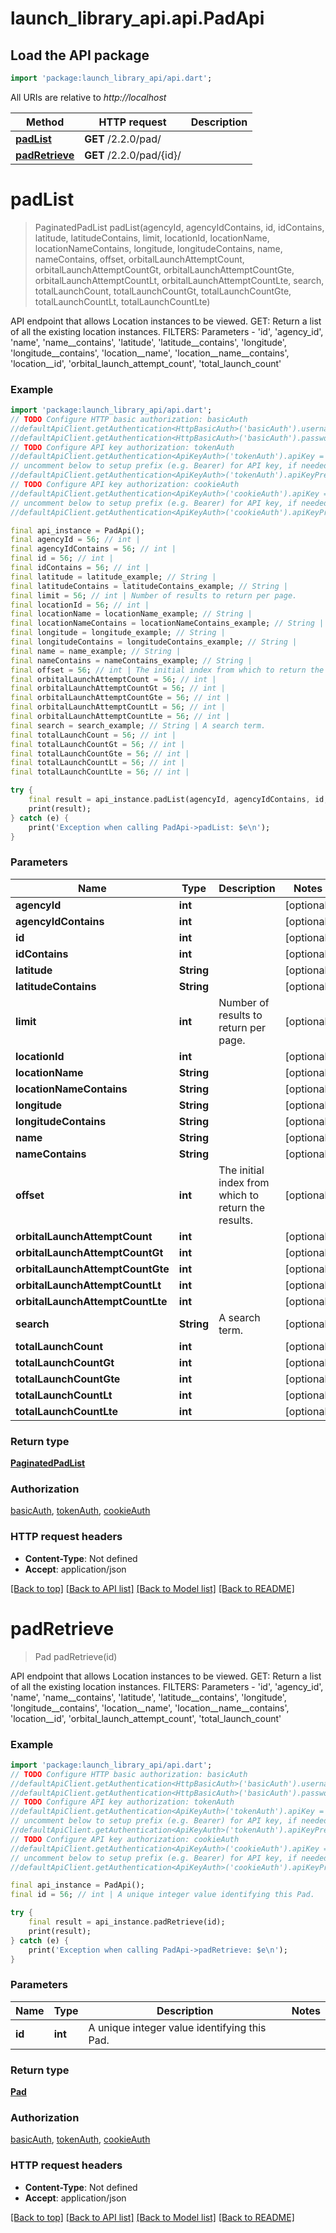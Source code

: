 # launch_library_api.api.PadApi

## Load the API package
```dart
import 'package:launch_library_api/api.dart';
```

All URIs are relative to *http://localhost*

Method | HTTP request | Description
------------- | ------------- | -------------
[**padList**](PadApi.md#padlist) | **GET** /2.2.0/pad/ | 
[**padRetrieve**](PadApi.md#padretrieve) | **GET** /2.2.0/pad/{id}/ | 


# **padList**
> PaginatedPadList padList(agencyId, agencyIdContains, id, idContains, latitude, latitudeContains, limit, locationId, locationName, locationNameContains, longitude, longitudeContains, name, nameContains, offset, orbitalLaunchAttemptCount, orbitalLaunchAttemptCountGt, orbitalLaunchAttemptCountGte, orbitalLaunchAttemptCountLt, orbitalLaunchAttemptCountLte, search, totalLaunchCount, totalLaunchCountGt, totalLaunchCountGte, totalLaunchCountLt, totalLaunchCountLte)



API endpoint that allows Location instances to be viewed.  GET: Return a list of all the existing location instances.  FILTERS: Parameters - 'id', 'agency_id', 'name', 'name__contains', 'latitude', 'latitude__contains', 'longitude', 'longitude__contains', 'location__name', 'location__name__contains', 'location__id', 'orbital_launch_attempt_count', 'total_launch_count'

### Example
```dart
import 'package:launch_library_api/api.dart';
// TODO Configure HTTP basic authorization: basicAuth
//defaultApiClient.getAuthentication<HttpBasicAuth>('basicAuth').username = 'YOUR_USERNAME'
//defaultApiClient.getAuthentication<HttpBasicAuth>('basicAuth').password = 'YOUR_PASSWORD';
// TODO Configure API key authorization: tokenAuth
//defaultApiClient.getAuthentication<ApiKeyAuth>('tokenAuth').apiKey = 'YOUR_API_KEY';
// uncomment below to setup prefix (e.g. Bearer) for API key, if needed
//defaultApiClient.getAuthentication<ApiKeyAuth>('tokenAuth').apiKeyPrefix = 'Bearer';
// TODO Configure API key authorization: cookieAuth
//defaultApiClient.getAuthentication<ApiKeyAuth>('cookieAuth').apiKey = 'YOUR_API_KEY';
// uncomment below to setup prefix (e.g. Bearer) for API key, if needed
//defaultApiClient.getAuthentication<ApiKeyAuth>('cookieAuth').apiKeyPrefix = 'Bearer';

final api_instance = PadApi();
final agencyId = 56; // int | 
final agencyIdContains = 56; // int | 
final id = 56; // int | 
final idContains = 56; // int | 
final latitude = latitude_example; // String | 
final latitudeContains = latitudeContains_example; // String | 
final limit = 56; // int | Number of results to return per page.
final locationId = 56; // int | 
final locationName = locationName_example; // String | 
final locationNameContains = locationNameContains_example; // String | 
final longitude = longitude_example; // String | 
final longitudeContains = longitudeContains_example; // String | 
final name = name_example; // String | 
final nameContains = nameContains_example; // String | 
final offset = 56; // int | The initial index from which to return the results.
final orbitalLaunchAttemptCount = 56; // int | 
final orbitalLaunchAttemptCountGt = 56; // int | 
final orbitalLaunchAttemptCountGte = 56; // int | 
final orbitalLaunchAttemptCountLt = 56; // int | 
final orbitalLaunchAttemptCountLte = 56; // int | 
final search = search_example; // String | A search term.
final totalLaunchCount = 56; // int | 
final totalLaunchCountGt = 56; // int | 
final totalLaunchCountGte = 56; // int | 
final totalLaunchCountLt = 56; // int | 
final totalLaunchCountLte = 56; // int | 

try {
    final result = api_instance.padList(agencyId, agencyIdContains, id, idContains, latitude, latitudeContains, limit, locationId, locationName, locationNameContains, longitude, longitudeContains, name, nameContains, offset, orbitalLaunchAttemptCount, orbitalLaunchAttemptCountGt, orbitalLaunchAttemptCountGte, orbitalLaunchAttemptCountLt, orbitalLaunchAttemptCountLte, search, totalLaunchCount, totalLaunchCountGt, totalLaunchCountGte, totalLaunchCountLt, totalLaunchCountLte);
    print(result);
} catch (e) {
    print('Exception when calling PadApi->padList: $e\n');
}
```

### Parameters

Name | Type | Description  | Notes
------------- | ------------- | ------------- | -------------
 **agencyId** | **int**|  | [optional] 
 **agencyIdContains** | **int**|  | [optional] 
 **id** | **int**|  | [optional] 
 **idContains** | **int**|  | [optional] 
 **latitude** | **String**|  | [optional] 
 **latitudeContains** | **String**|  | [optional] 
 **limit** | **int**| Number of results to return per page. | [optional] 
 **locationId** | **int**|  | [optional] 
 **locationName** | **String**|  | [optional] 
 **locationNameContains** | **String**|  | [optional] 
 **longitude** | **String**|  | [optional] 
 **longitudeContains** | **String**|  | [optional] 
 **name** | **String**|  | [optional] 
 **nameContains** | **String**|  | [optional] 
 **offset** | **int**| The initial index from which to return the results. | [optional] 
 **orbitalLaunchAttemptCount** | **int**|  | [optional] 
 **orbitalLaunchAttemptCountGt** | **int**|  | [optional] 
 **orbitalLaunchAttemptCountGte** | **int**|  | [optional] 
 **orbitalLaunchAttemptCountLt** | **int**|  | [optional] 
 **orbitalLaunchAttemptCountLte** | **int**|  | [optional] 
 **search** | **String**| A search term. | [optional] 
 **totalLaunchCount** | **int**|  | [optional] 
 **totalLaunchCountGt** | **int**|  | [optional] 
 **totalLaunchCountGte** | **int**|  | [optional] 
 **totalLaunchCountLt** | **int**|  | [optional] 
 **totalLaunchCountLte** | **int**|  | [optional] 

### Return type

[**PaginatedPadList**](PaginatedPadList.md)

### Authorization

[basicAuth](../README.md#basicAuth), [tokenAuth](../README.md#tokenAuth), [cookieAuth](../README.md#cookieAuth)

### HTTP request headers

 - **Content-Type**: Not defined
 - **Accept**: application/json

[[Back to top]](#) [[Back to API list]](../README.md#documentation-for-api-endpoints) [[Back to Model list]](../README.md#documentation-for-models) [[Back to README]](../README.md)

# **padRetrieve**
> Pad padRetrieve(id)



API endpoint that allows Location instances to be viewed.  GET: Return a list of all the existing location instances.  FILTERS: Parameters - 'id', 'agency_id', 'name', 'name__contains', 'latitude', 'latitude__contains', 'longitude', 'longitude__contains', 'location__name', 'location__name__contains', 'location__id', 'orbital_launch_attempt_count', 'total_launch_count'

### Example
```dart
import 'package:launch_library_api/api.dart';
// TODO Configure HTTP basic authorization: basicAuth
//defaultApiClient.getAuthentication<HttpBasicAuth>('basicAuth').username = 'YOUR_USERNAME'
//defaultApiClient.getAuthentication<HttpBasicAuth>('basicAuth').password = 'YOUR_PASSWORD';
// TODO Configure API key authorization: tokenAuth
//defaultApiClient.getAuthentication<ApiKeyAuth>('tokenAuth').apiKey = 'YOUR_API_KEY';
// uncomment below to setup prefix (e.g. Bearer) for API key, if needed
//defaultApiClient.getAuthentication<ApiKeyAuth>('tokenAuth').apiKeyPrefix = 'Bearer';
// TODO Configure API key authorization: cookieAuth
//defaultApiClient.getAuthentication<ApiKeyAuth>('cookieAuth').apiKey = 'YOUR_API_KEY';
// uncomment below to setup prefix (e.g. Bearer) for API key, if needed
//defaultApiClient.getAuthentication<ApiKeyAuth>('cookieAuth').apiKeyPrefix = 'Bearer';

final api_instance = PadApi();
final id = 56; // int | A unique integer value identifying this Pad.

try {
    final result = api_instance.padRetrieve(id);
    print(result);
} catch (e) {
    print('Exception when calling PadApi->padRetrieve: $e\n');
}
```

### Parameters

Name | Type | Description  | Notes
------------- | ------------- | ------------- | -------------
 **id** | **int**| A unique integer value identifying this Pad. | 

### Return type

[**Pad**](Pad.md)

### Authorization

[basicAuth](../README.md#basicAuth), [tokenAuth](../README.md#tokenAuth), [cookieAuth](../README.md#cookieAuth)

### HTTP request headers

 - **Content-Type**: Not defined
 - **Accept**: application/json

[[Back to top]](#) [[Back to API list]](../README.md#documentation-for-api-endpoints) [[Back to Model list]](../README.md#documentation-for-models) [[Back to README]](../README.md)

